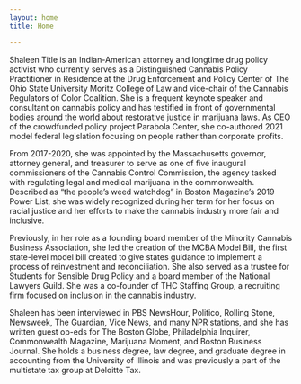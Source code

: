 ```yaml
---
layout: home
title: Home

---
```

<aside class="home__intro"> <figure class="home__avatar"></figure></aside> Shaleen Title is an Indian-American attorney and longtime drug policy activist who currently serves as a Distinguished Cannabis Policy Practitioner in Residence at the Drug Enforcement and Policy Center of The Ohio State University Moritz College of Law and vice-chair of the Cannabis Regulators of Color Coalition. She is a frequent keynote speaker and consultant on cannabis policy and has testified in front of governmental bodies around the world about restorative justice in marijuana laws. As CEO of the crowdfunded policy project Parabola Center, she co-authored 2021 model federal legislation focusing on people rather than corporate profits.  
  
From 2017-2020, she was appointed by the Massachusetts governor, attorney general, and treasurer to serve as one of five inaugural commissioners of the Cannabis Control Commission, the agency tasked with regulating legal and medical marijuana in the commonwealth. Described as “the people’s weed watchdog” in Boston Magazine’s 2019 Power List, she was widely recognized during her term for her focus on racial justice and her efforts to make the cannabis industry more fair and inclusive.  
  
Previously, in her role as a founding board member of the Minority Cannabis Business Association, she led the creation of the MCBA Model Bill, the first state-level model bill created to give states guidance to implement a process of reinvestment and reconciliation. She also served as a trustee for Students for Sensible Drug Policy and a board member of the National Lawyers Guild. She was a co-founder of THC Staffing Group, a recruiting firm focused on inclusion in the cannabis industry.  
  
Shaleen has been interviewed in PBS NewsHour, Politico, Rolling Stone, Newsweek, The Guardian, Vice News, and many NPR stations, and she has written guest op-eds for The Boston Globe, Philadelphia Inquirer, Commonwealth Magazine, Marijuana Moment, and Boston Business Journal. She holds a business degree, law degree, and graduate degree in accounting from the University of Illinois and was previously a part of the multistate tax group at Deloitte Tax.